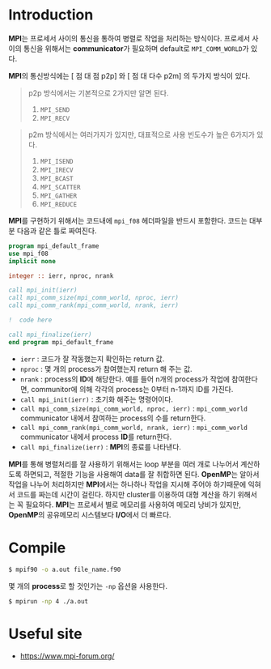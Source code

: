 
# Introduction

**MPI**는 프로세서 사이의 통신을 통하여 병렬로 작업을 처리하는 방식이다. 프로세서 사이의 통신을 위해서는 **communicator**가 필요하며 default로 `MPI_COMM_WORLD`가 있다. 

**MPI**의 통신방식에는 [ 점 대 점 p2p] 와 [ 점 대 다수 p2m] 의 두가지 방식이 있다.

> p2p 방식에서는 기본적으로 2가지만 알면 된다.
> 1. `MPI_SEND`
> 2. `MPI_RECV`

> p2m 방식에서는 여러가지가 있지만, 대표적으로 사용 빈도수가 높은 6가지가 있다.
> 1. `MPI_ISEND`
> 2. `MPI_IRECV`
> 3. `MPI_BCAST`
> 4. `MPI_SCATTER`
> 5. `MPI_GATHER`
> 6. `MPI_REDUCE`

**MPI**를 구현하기 위해서는 코드내에 `mpi_f08` 헤더파일을 반드시 포함한다. 코드는 대부분 다음과 같은 틀로 짜여진다.
```fortran
program mpi_default_frame
use mpi_f08
implicit none

integer :: ierr, nproc, nrank

call mpi_init(ierr)
call mpi_comm_size(mpi_comm_world, nproc, ierr)
call mpi_comm_rank(mpi_comm_world, nrank, ierr)

!  code here

call mpi_finalize(ierr)
end program mpi_default_frame
```

- `ierr` : 코드가 잘 작동했는지 확인하는 return 값.
- `nproc` : 몇 개의 process가 참여했는지 return 해 주는 값.
- `nrank` : process의 **ID**에 해당한다. 예를 들어 n개의 process가 작업에 참여한다면, communitor에 의해 각각의 process는 0부터 n-1까지 ID를 가진다.
- `call mpi_init(ierr)` : 초기화 해주는 명령어이다.
- `call mpi_comm_size(mpi_comm_world, nproc, ierr)` : `mpi_comm_world` communicator 내에서 참여하는 process의 수를 return한다.
- `call mpi_comm_rank(mpi_comm_world, nrank, ierr)` : `mpi_comm_world` communicator 내에서 process **ID**를 return한다.
- `call mpi_finalize(ierr)` : **MPI**의 종료를 나타낸다.

**MPI**를 통해 병렬처리를 잘 사용하기 위해서는 loop 부분을 여러 개로 나누어서 계산하도록 하면되고, 적절한 기능을 사용해여 data를 잘 취합하면 된다. **OpenMP**는 알아서 작업을 나누어 처리하지만 **MPI**에서는 하나하나 작업을 지시해 주어야 하기때문에 익혀서 코드를 짜는데 시간이 걸린다. 하지만 cluster를 이용하여 대형 계산을 하기 위해서는 꼭 필요하다. **MPI**는 프로세서 별로 메모리를 사용하여 메모리 낭비가 있지만, **OpenMP**의 공유메모리 시스템보다 **I/O**에서 더 빠르다.

# Compile
```bash
$ mpif90 -o a.out file_name.f90
```
몇 개의 **process**로 할 것인가는 `-np` 옵션을 사용한다.
```bash
$ mpirun -np 4 ./a.out
```

# Useful site
- <a href='https://www.mpi-forum.org/' target='_blank'> https://www.mpi-forum.org/ </a>

